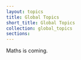 ```yaml
---
layout: topics
title: Global Topics
short_title: Global Topics
collection: global_topics
sections:
---
```


Maths is coming.
